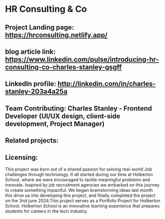 # HR Consulting & Co
## Project Landing page: https://hrconsulting.netlify.app/
## blog article link: https://www.linkedin.com/pulse/introducing-hr-consulting-co-charles-stanley-gsgff
## LinkedIn profile: http://linkedin.com/in/charles-stanley-203a4a25a
## Team Contributing: Charles Stanley - Frontend Developer (UI/UX design, client-side development, Project Manager)
## Related projects: 
## Licensing: 



This project was born out of a shared passion for solving real-world Job challenges through technology. It all started during our time at Holberton School, where we were encouraged to tackle meaningful problems and innovate. Inspired by job recruitment agencies we embarked on this journey to create something impactful. We began brainstorming ideas last month this drive us into developing this project, and finally completed the project on the 3nd june 2024.This project serves as a Portfolio Project for Holberton School. Holberton School is an innovative learning experience that prepares students for careers in the tech industry.
